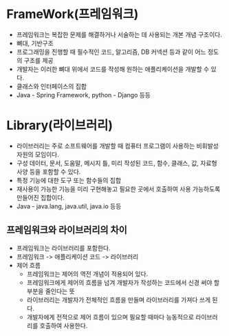 # FrameWork(프레임워크)
- 프레임워크는 복잡한 문제를 해결하거나 서술하는 데 사용되는 개본 개념 구조이다.
- 뼈대, 기반구조
- 프로그래밍을 진행할 때 필수적인 코드, 알고리즘, DB 커넥션 등과 같이 어느 정도의 구조를 제공
- 개발자는 이러한 뼈대 위에서 코드를 작성해 원하는 애플리케이션을 개발할 수 있다.
- 클래스와 인터페이스의 집합
- Java - Spring Framework, python - Django 등등

# Library(라이브러리)
- 라이브러리는 주로 소프트웨어를 개발할 때 컴퓨터 프로그램이 사용하는 비휘발성 자원의 모임이다. 
- 구성 데이터, 문서, 도움말, 메시지 틀, 미리 작성된 코드, 함수, 클래스, 값, 자료형 사양 등을 포함할 수 있다.
- 특정 기능에 대한 도구 또는 함수들의 집합
- 재사용이 가능한 기능을 미리 구현해놓고 필요한 곳에서 호출하여 사용 가능하도록 만들어진 집합이다.
- Java - java.lang, java.util, java.io 등등

## 프레임워크와 라이브러리의 차이
- 프레임워크는 라이브러리를 포함한다.
- 프레임워크 -> 애플리케이션 코드 -> 라이브러리
- 제어 흐름
    - 프레임워크는 제어의 역전 개념이 적용되어 있다.
    - 프레임워크에게 제어의 흐름을 넘겨 개발자가 작성하는 코드에서 신경 써야 할 부분을 줄인다는 뜻
    - 라이브러리는 개발자가 전체적인 흐름을 만들며 라이브러리를 가져다 쓰게 된다.
    - 개발자에게 전적으로 제어 흐름이 있으며 필요할 때마다 능동적으로 라이브러리를 호출하여 사용한다.